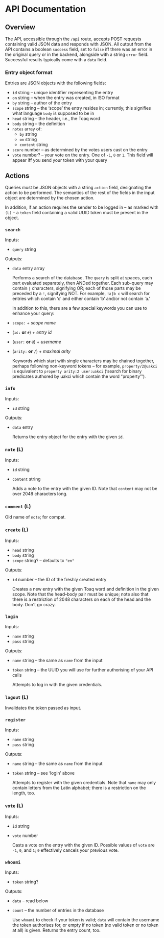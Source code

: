 # API Documentation

## Overview

  The API, accessible through the `/api` route, accepts POST requests
containing valid JSON data and responds with JSON. All output from the
API contains a boolean `success` field, set to `false` iff there was
an error in the original query or in the backend, alongside with a
string `error` field. Successful results typically come with a `data`
field.

### Entry object format

Entries are JSON objects with the following fields:

* `id` string – unique identifier representing the entry
* `on` string – when the entry was created, in ISO format
* `by` string – author of the entry
* `scope` string – the ‘scope’ the entry resides in; currently, this
  signifies what language `body` is supposed to be in
* `head` string – the header, i.e., the Toaq word
* `body` string – the definition
* `notes` array of:
  - `by` string
  - `on` string
  - `content` string
* `score` number – as determined by the votes users cast on the entry
* `vote` number? – your vote on the entry. One of `-1`, `0` or `1`.
  This field will appear iff you send your token with your query

## Actions

  Queries must be JSON objects with a string `action` field,
designating the action to be performed. The semantics of the rest of
the fields in the input object are determined by the chosen action.

  In addition, if an action requires the sender to be logged in – as
marked with `(L)` – a `token` field containing a valid UUID token must
be present in the object.

### `search`

Inputs:

* `query` string

Outputs:

* `data` entry array

  Performs a search of the database. The `query` is split at spaces,
each part evaluated separately, then ANDed together. Each sub-query
may contain `|` characters, signifying OR; each of those parts may be
preceded by a `!`, signifying NOT. For example, `!a|b c` will search
for entries which contain ‘c’ and either contain ‘b’ and/or not
contain ‘a.’

  In addition to this, there are a few special keywords you can use to
enhance your query:

* `scope:` + *scope name*
* (`id:` **or** `#`) + *entry id*
* (`user:` **or** `@`) + *username*
* (`arity:` **or** `/`) + *maximal arity*

  Keywords which start with single characters may be chained together,
perhaps following non-keyword tokens – for example, `property/2@uakci`
is equivalent to `property arity:2 user:uakci` (‘search for binary
predicates authored by uakci which contain the word “property”’).

### `info`

Inputs:

* `id` string

Outputs:

* `data` entry

  Returns the entry object for the entry with the given `id`.

### `note` (L)

Inputs:

* `id` string
* `content` string

  Adds a note to the entry with the given ID. Note that `content` may
not be over 2048 characters long.

### `comment` (L)

Old name of `note`; for compat.

### `create` (L)

Inputs:

* `head` string
* `body` string
* `scope` string? – defaults to `"en"`

Outputs:

* `id` number – the ID of the freshly created entry

  Creates a new entry with the given Toaq word and definition in the
given scope. Note that the head–body pair must be unique; note also
that there is a restriction of 2048 characters on each of the head and
the body. Don't go crazy.

### `login`

Inputs:

* `name` string
* `pass` string

Outputs:

* `name` string – the same as `name` from the input
* `token` string – the UUID you will use for further authorising of
  your API calls

  Attempts to log in with the given credentials.

### `logout` (L)

  Invalidates the token passed as input.

### `register`

Inputs:

* `name` string
* `pass` string

Outputs:

* `name` string – the same as `name` from the input
* `token` string – see ‘login’ above

  Attempts to register with the given credentials. Note that `name`
may only contain letters from the Latin alphabet; there is a
restriction on the length, too.

### `vote` (L)

Inputs:

* `id` string
* `vote` number

  Casts a vote on the entry with the given ID. Possible values of
`vote` are `-1`, `0`, and `1`; `0` effectively cancels your previous
vote.

### `whoami`

Inputs:

* `token` string?

Outputs:

* `data` – read below
* `count` – the number of entries in the database

  Use `whoami` to check if your token is valid; `data` will contain
the username the token authorises for, or empty if no token (no valid
token or no token at all) is given. Returns the entry count, too.
